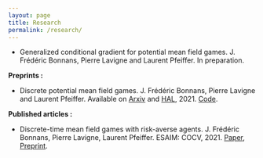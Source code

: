 ```yaml
---
layout: page
title: Research
permalink: /research/
---
```


* Generalized conditional gradient for potential mean field games. J. Frédéric Bonnans, Pierre Lavigne and Laurent Pfeiffer. In preparation.

__Preprints :__

* Discrete potential mean field games. J. Frédéric Bonnans, Pierre Lavigne and Laurent Pfeiffer. Available on [Arxiv](https://arxiv.org/abs/2106.07463) and [HAL](https://hal.inria.fr/hal-03260057), 2021.  [Code](https://lavignepierre.github.io/Potential-MFG/Introduction.html).

__Published articles :__

* Discrete-time mean field games with risk-averse agents.
J.  Frédéric Bonnans, Pierre  Lavigne, Laurent  Pfeiffer.
ESAIM: COCV, 2021. [Paper](https://www.esaim-cocv.org/articles/cocv/abs/2021/02/cocv200105/cocv200105.html), [Preprint](https://arxiv.org/abs/2005.02232).
